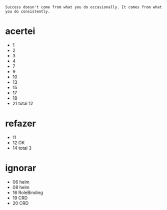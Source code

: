 ```
Success doesn't come from what you do occasionally. It comes from what you do consistently.
```

# acertei
- 1
- 2
- 3
- 4
- 7
- 9
- 10
- 13
- 15
- 17
- 18
- 21
total 12


# refazer
- 11
- 12 OK
- 14
total 3

# ignorar
- 06 helm
- 08 helm
- 16 RoleBinding
- 19 CRD
- 20 CRD